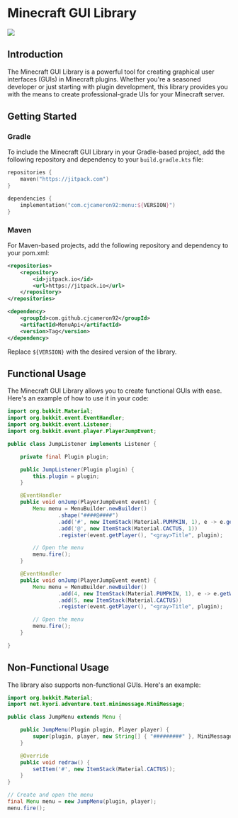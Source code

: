 # Minecraft GUI Library
[![](https://jitpack.io/v/cjcameron92/MenuApi.svg)](https://jitpack.io/#cjcameron92/MenuApi)

## Introduction

The Minecraft GUI Library is a powerful tool for creating graphical user interfaces (GUIs) in Minecraft plugins. Whether you're a seasoned developer or just starting with plugin development, this library provides you with the means to create professional-grade UIs for your Minecraft server.

## Getting Started

### Gradle

To include the Minecraft GUI Library in your Gradle-based project, add the following repository and dependency to your `build.gradle.kts` file:

```kts
repositories {
    maven("https://jitpack.com")
}

dependencies {
    implementation("com.cjcameron92:menu:${VERSION}")
}
```

### Maven

For Maven-based projects, add the following repository and dependency to your pom.xml:
```xml
<repositories>
    <repository>
        <id>jitpack.io</id>
        <url>https://jitpack.io</url>
    </repository>
</repositories>

<dependency>
    <groupId>com.github.cjcameron92</groupId>
    <artifactId>MenuApi</artifactId>
    <version>Tag</version>
</dependency>
```

Replace `${VERSION}` with the desired version of the library.

## Functional Usage

The Minecraft GUI Library allows you to create functional GUIs with ease. Here's an example of how to use it in your code:

```java
import org.bukkit.Material;
import org.bukkit.event.EventHandler;
import org.bukkit.event.Listener;
import org.bukkit.event.player.PlayerJumpEvent;

public class JumpListener implements Listener {

    private final Plugin plugin;

    public JumpListener(Plugin plugin) {
        this.plugin = plugin;
    }

    @EventHandler
    public void onJump(PlayerJumpEvent event) {
        Menu menu = MenuBuilder.newBuilder()
                .shape("####@####")
                .add('#', new ItemStack(Material.PUMPKIN, 1), e -> e.getWhoClicked().sendMessage("Hello!"))
                .add('@', new ItemStack(Material.CACTUS, 1))
                .register(event.getPlayer(), "<gray>Title", plugin);

        // Open the menu
        menu.fire();
    }

    @EventHandler
    public void onJump(PlayerJumpEvent event) {
        Menu menu = MenuBuilder.newBuilder()
                .add(4, new ItemStack(Material.PUMPKIN, 1), e -> e.getWhoClicked().sendMessage("Hello!"))
                .add(5, new ItemStack(Material.CACTUS))
                .register(event.getPlayer(), "<gray>Title", plugin);

        // Open the menu
        menu.fire();
    }

}
```

## Non-Functional Usage

The library also supports non-functional GUIs. Here's an example:

```java
import org.bukkit.Material;
import net.kyori.adventure.text.minimessage.MiniMessage;

public class JumpMenu extends Menu {

    public JumpMenu(Plugin plugin, Player player) {
        super(plugin, player, new String[] { "#########" }, MiniMessage.miniMessage().deserialize("<gray>Example"), null);
    }

    @Override
    public void redraw() {
        setItem('#', new ItemStack(Material.CACTUS));
    }
}

// Create and open the menu
final Menu menu = new JumpMenu(plugin, player);
menu.fire();
```


